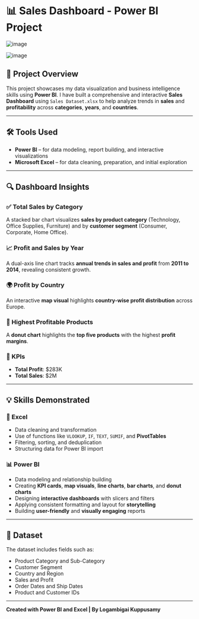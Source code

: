 # 📊 Sales Dashboard - Power BI Project

![image](https://github.com/user-attachments/assets/5a66e3aa-6c18-4713-a198-bc9aa2212ae3)

![image](https://github.com/user-attachments/assets/85f0c41b-ef8d-4a01-b716-3bd847969247)



## 🧾 Project Overview

This project showcases my data visualization and business intelligence skills using **Power BI**. I have built a comprehensive and interactive **Sales Dashboard** using `Sales Dataset.xlsx` to help analyze trends in **sales** and **profitability** across **categories**, **years**, and **countries**.

---

## 🛠️ Tools Used

- **Power BI** – for data modeling, report building, and interactive visualizations  
- **Microsoft Excel** – for data cleaning, preparation, and initial exploration  

---

## 🔍 Dashboard Insights

### ✅ Total Sales by Category  
A stacked bar chart visualizes **sales by product category** (Technology, Office Supplies, Furniture) and by **customer segment** (Consumer, Corporate, Home Office).

### 📈 Profit and Sales by Year  
A dual-axis line chart tracks **annual trends in sales and profit** from **2011 to 2014**, revealing consistent growth.

### 🌍 Profit by Country  
An interactive **map visual** highlights **country-wise profit distribution** across Europe.

### 🥇 Highest Profitable Products  
A **donut chart** highlights the **top five products** with the highest **profit margins**.

### 📌 KPIs  
- **Total Profit**: $283K  
- **Total Sales**: $2M  

---

## 💡 Skills Demonstrated

### 🔧 Excel
- Data cleaning and transformation  
- Use of functions like `VLOOKUP`, `IF`, `TEXT`, `SUMIF`, and **PivotTables**  
- Filtering, sorting, and deduplication  
- Structuring data for Power BI import  

### 📊 Power BI
- Data modeling and relationship building  
- Creating **KPI cards**, **map visuals**, **line charts**, **bar charts**, and **donut charts**  
- Designing **interactive dashboards** with slicers and filters  
- Applying consistent formatting and layout for **storytelling**  
- Building **user-friendly** and **visually engaging** reports  

---

## 📁 Dataset

The dataset includes fields such as:
- Product Category and Sub-Category  
- Customer Segment  
- Country and Region  
- Sales and Profit  
- Order Dates and Ship Dates  
- Product and Customer IDs  

---

**Created with Power BI and Excel | By Logambigai Kuppusamy**
